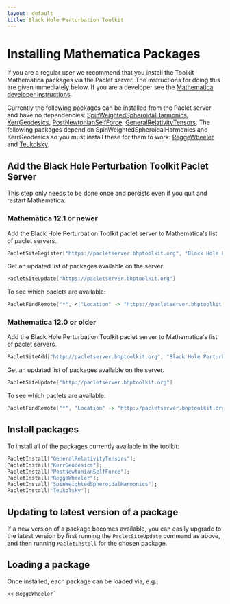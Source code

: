 ```yaml
---
layout: default
title: Black Hole Perturbation Toolkit
---
```


# Installing Mathematica Packages

If you are a regular user we recommend that you install the Toolkit Mathematica packages via the Paclet server. The instructions for doing this are given immediately below. If you are a developer see the [Mathematica developer instructions](mathematica-install-dev.html).

Currently the following packages can be installed from the Paclet server and have no dependencies: [SpinWeightedSpheroidalHarmonics](https://bhptoolkit.org/SpinWeightedSpheroidalHarmonics/), [KerrGeodesics](https://bhptoolkit.org/KerrGeodesics/), [PostNewtonianSelfForce](https://bhptoolkit.org/PostNewtonianSelfForce/), [GeneralRelativityTensors](https://bhptoolkit.org/GeneralRelativityTensors). The following packages depend on SpinWeightedSpheroidalHarmonics and KerrGeodesics so you must install these for them to work: [ReggeWheeler](https://bhptoolkit.org/ReggeWheeler/) and [Teukolsky](https://bhptoolkit.org/Teukolsky/).

## Add the Black Hole Perturbation Toolkit Paclet Server

This step only needs to be done once and persists even if you quit and restart Mathematica.

### Mathematica 12.1 or newer

Add the Black Hole Perturbation Toolkit paclet server to Mathematica's list of paclet servers.
```Mathematica
PacletSiteRegister["https://pacletserver.bhptoolkit.org", "Black Hole Perturbation Toolkit Paclet Server"]
```
Get an updated list of packages available on the server.
```Mathematica
PacletSiteUpdate["https://pacletserver.bhptoolkit.org"]
```
To see which paclets are available:
```Mathematica
PacletFindRemote["*", <|"Location" -> "https://pacletserver.bhptoolkit.org"|>]
```

### Mathematica 12.0 or older

Add the Black Hole Perturbation Toolkit paclet server to Mathematica's list of paclet servers.
```Mathematica
PacletSiteAdd["http://pacletserver.bhptoolkit.org", "Black Hole Perturbation Toolkit Paclet Server"]
```
Get an updated list of packages available on the server.
```Mathematica
PacletSiteUpdate["http://pacletserver.bhptoolkit.org"]
```
To see which paclets are available:
```Mathematica
PacletFindRemote["*", "Location" -> "http://pacletserver.bhptoolkit.org"]
```

## Install packages

To install all of the packages currently available in the toolkit:
```Mathematica
PacletInstall["GeneralRelativityTensors"];
PacletInstall["KerrGeodesics"];
PacletInstall["PostNewtonianSelfForce"];
PacletInstall["ReggeWheeler"];
PacletInstall["SpinWeightedSpheroidalHarmonics"];
PacletInstall["Teukolsky"];
```

## Updating to latest version of a package
If a new version of a package becomes available, you can easily upgrade to the latest version by first running the `PacletSiteUpdate` command as above, and then running `PacletInstall` for the chosen package.


## Loading a package

Once installed, each package can be loaded via, e.g.,

```Mathematica
<< ReggeWheeler`
```
